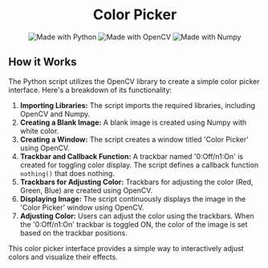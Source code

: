 <h1 align="center">Color Picker</h1>

<p align="center">
  <img src="https://img.shields.io/badge/Made%20with-Python-1f425f.svg" alt="Made with Python">
  <img src="https://img.shields.io/badge/Made%20with-OpenCV-9cf.svg" alt="Made with OpenCV">
  <img src="https://img.shields.io/badge/Made%20with-Numpy-blue.svg" alt="Made with Numpy">
</p>

<!-- Explanation of how the code works -->
<h2>How it Works</h2>
<p>The Python script utilizes the OpenCV library to create a simple color picker interface. Here's a breakdown of its functionality:</p>

<ol>
  <li><strong>Importing Libraries:</strong> The script imports the required libraries, including OpenCV and Numpy.</li>
  
  <li><strong>Creating a Blank Image:</strong> A blank image is created using Numpy with white color.</li>
  
  <li><strong>Creating a Window:</strong> The script creates a window titled 'Color Picker' using OpenCV.</li>
  
  <li><strong>Trackbar and Callback Function:</strong> A trackbar named '0:Off/n1:On' is created for toggling color display. The script defines a callback function <code>nothing()</code> that does nothing.</li>
  
  <li><strong>Trackbars for Adjusting Color:</strong> Trackbars for adjusting the color (Red, Green, Blue) are created using OpenCV.</li>
  
  <li><strong>Displaying Image:</strong> The script continuously displays the image in the 'Color Picker' window using OpenCV.</li>
  
  <li><strong>Adjusting Color:</strong> Users can adjust the color using the trackbars. When the '0:Off/n1:On' trackbar is toggled ON, the color of the image is set based on the trackbar positions.</li>
</ol>

<p>This color picker interface provides a simple way to interactively adjust colors and visualize their effects.</p>
